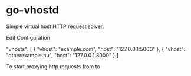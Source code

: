 # go-vhostd

Simple virtual host HTTP request solver.

Edit Configuration

"vhosts": [
	{
		"vhost": "example.com",
		"host": "127.0.0.1:5000"
	},
	{
		"vhost": "otherexample.nu",
		"host": "127.0.0.1:8000"
	}
]

To start proxying http requests from <vhost> to <host>